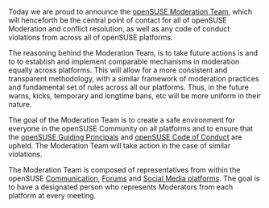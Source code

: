 Today we are proud to announce the [openSUSE Moderation Team](https://en.opensuse.org/Moderation), which will henceforth be the central point of contact for all of openSUSE Moderation and conflict resolution, as well as any code of conduct violations from across all of openSUSE platforms.

The reasoning behind the Moderation Team, is to take future actions is and to to establish and implement comparable mechanisms in moderation equally across platforms. This will allow for a more consistent and transparent methodology,
with a similar framework of moderation practices and fundamental set of rules across all our platforms. Thus, in the future warns, kicks, temporary and longtime bans, etc will be more uniform in their nature.

The goal of the Moderation Team is to create a safe environment for everyone in the openSUSE Community on all platforms and to ensure that the [openSUSE Guiding Principals](https://en.opensuse.org/openSUSE:Guiding_principles) and [openSUSE Code of Conduct](https://en.opensuse.org/Code_of_Conduct) are upheld. The Moderation Team will take action in the case of similar violations.

The Moderation Team is composed of representatives from within the openSUSE [Communication](https://en.opensuse.org/openSUSE:Communication_channels), [Forums](https://forums.opensuse.org/forum.php) and [Social Media platforms](https://en.opensuse.org/openSUSE:Social_media_contacts). The goal is to have a designated person who represents Moderators from each platform at every meeting. 
